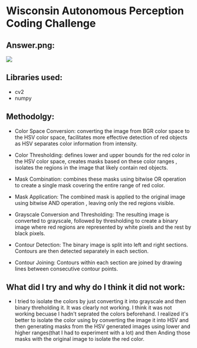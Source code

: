 # Wisconsin Autonomous Perception Coding Challenge

## Answer.png:
![](https://github.com/AdiistheGoat/wisconusautonomous/blob/main/challengeActivity/answer.png)

## Libraries used:
- cv2
- numpy

## Methodolgy:
- Color Space Conversion: converting the image from BGR color space to the HSV color space, facilitates more effective detection of red objects as HSV separates color information from intensity.

- Color Thresholding:  defines lower and upper bounds for the red color in the HSV color space, creates masks based on these color ranges , isolates the regions in the image that likely contain red objects.

- Mask Combination: combines these masks using bitwise OR operation to create a single mask covering the entire range of red color.

- Mask Application: The combined mask is applied to the original image using bitwise AND operation , leaving only the red regions visible.

- Grayscale Conversion and Thresholding: The resulting image is converted to grayscale, followed by thresholding to create a binary image where red regions are represented by white pixels and the rest by black pixels.

- Contour Detection: The binary image is split into left and right sections. Contours are then detected separately in each section.

- Contour Joining: Contours within each section are joined by drawing lines between consecutive contour points. 

## What did I try and why do I think it did not work:

- I tried to isolate the colors by just converting it into grayscale and then binary threholding it. It was clearly not working. I think it was not working becuase I hadn't seprated the colors beforehand. I realized it's better to isolate the color using by converting the image it into HSV and then generating masks from the HSV generated images using lower and higher ranges(that I had to experiment with a lot) and then Anding those masks with the original image to isolate the red color. 

